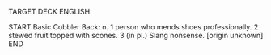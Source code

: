 TARGET DECK
ENGLISH

START
Basic
Cobbler
Back: n. 1 person who mends shoes professionally. 2 stewed fruit topped with scones. 3 (in pl.) Slang nonsense. [origin unknown]
END
